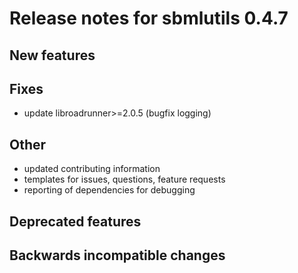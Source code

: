 # Release notes for sbmlutils 0.4.7

## New features

## Fixes
- update libroadrunner>=2.0.5 (bugfix logging)

## Other
- updated contributing information
- templates for issues, questions, feature requests
- reporting of dependencies for debugging

## Deprecated features

## Backwards incompatible changes
